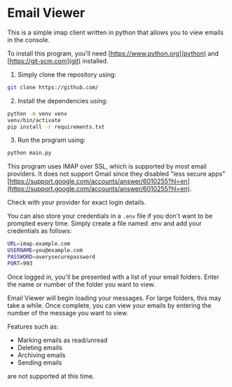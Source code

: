 # Email Viewer
This is a simple imap client written in python that allows you to view emails in the console. 

To install this program, you'll need [https://www.python.org](python) and [https://git-scm.com](git) installed.

1. Simply clone the repository using: 
```bash
git clone https://github.com/
```
2. Install the dependencies using: 
```bash
python -m venv venv
venv/bin/activate
pip install -r requirements.txt
```

3. Run the program using: 
```bash
python main.py
```

This program uses IMAP over SSL, which is supported by most email providers. 
It does not support Gmail since they disabled "less secure apps"
[https://support.google.com/accounts/answer/6010255?hl=en](https://support.google.com/accounts/answer/6010255?hl=en).

Check with your provider for exact login details. 

You can also store your credentials in a `.env` file if you don't want to be prompted every time.
Simply create a file named .env and add your credentials as follows: 

```bash
URL=imap.example.com
USERNAME=you@example.com
PASSWORD=averysecurepassword
PORT=993
```

Once logged in, you'll be presented with a list of your email folders.
Enter the name or number of the folder you want to view. 

Email Viewer will begin loading your messages. For large folders, this may take a while.
Once complete, you can view your emails by entering the number of the message you want to view.

Features such as: 
- Marking emails as read/unread
- Deleting emails
- Archiving emails
- Sending emails

are not supported at this time.
